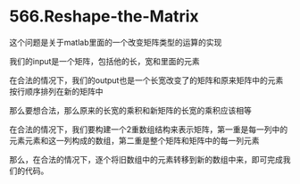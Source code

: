 # 566.Reshape-the-Matrix
这个问题是关于matlab里面的一个改变矩阵类型的运算的实现

我们的input是一个矩阵，包括他的长，宽和里面的元素

在合法的情况下，我们的output也是一个长宽改变了的矩阵和原来矩阵中的元素按行顺序排列在新的矩阵中

那么要想合法，那么原来的长宽的乘积和新矩阵的长宽的乘积应该相等

在合法的情况下，我们要构建一个2重数组结构来表示矩阵，第一重是每一列中的元素元素和这一列构成的数组，第二重是整个矩阵和矩阵中的每一列元素

那么，在合法的情况下，逐个将旧数组中的元素转移到新的数组中来，即可完成我们的代码。
